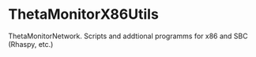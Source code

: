 # ThetaMonitorX86Utils
ThetaMonitorNetwork. Scripts and addtional programms for x86 and SBC (Rhaspy, etc.)
